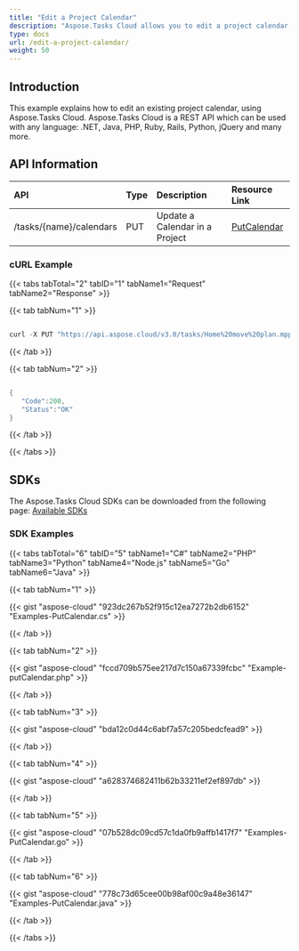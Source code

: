 ```yaml
---
title: "Edit a Project Calendar"
description: "Aspose.Tasks Cloud allows you to edit a project calendar in MPP, MPT and XML. Moreover, our REST API can be used with nearly all languages like .NET, Node.JS, Python, PHP, Go, Java and many more."
type: docs
url: /edit-a-project-calendar/
weight: 50
---
```


## **Introduction**
This example explains how to edit an existing project calendar, using Aspose.Tasks Cloud. Aspose.Tasks Cloud is a REST API which can be used with any language: .NET, Java, PHP, Ruby, Rails, Python, jQuery and many more.
## **API Information**

|**API**|**Type**|**Description**|**Resource Link**|
| :- | :- | :- | :- |
|/tasks/{name}/calendars|PUT|Update a Calendar in a Project|[PutCalendar](https://apireference.aspose.cloud/tasks/#/TasksCalendar/PutCalendar)|

### **cURL Example**
{{< tabs tabTotal="2" tabID="1" tabName1="Request" tabName2="Response" >}}

{{< tab tabNum="1" >}}

```java

curl -X PUT "https://api.aspose.cloud/v3.0/tasks/Home%20move%20plan.mpp/calendars?calendarUid=1" -H "accept: application/json" -H "Content-Type: application/json" -d "{ \"Name\": \"standard\", \"Uid\": 1, \"Days\": [ { \"DayWorking\": true, \"DayType\":\"Monday\", \"FromDate\": \"2019-08-13T22:17:33.805Z\", \"ToDate\": \"2019-08-13T22:17:33.805Z\", \"WorkingTimes\": [ { \"FromTime\": \"2019-08-13T22:17:33.805Z\", \"ToTime\": \"2019-08-13T22:17:33.805Z\" } ] } ], \"IsBaseCalendar\": true, \"IsBaselineCalendar\": true}"

```

{{< /tab >}}

{{< tab tabNum="2" >}}

```java

{
   "Code":200,
   "Status":"OK"
}

```

{{< /tab >}}

{{< /tabs >}}
## **SDKs**
The Aspose.Tasks Cloud SDKs can be downloaded from the following page: [Available SDKs](/tasks/available-sdks/)
### **SDK Examples**
{{< tabs tabTotal="6" tabID="5" tabName1="C#" tabName2="PHP" tabName3="Python" tabName4="Node.js" tabName5="Go" tabName6="Java" >}}


{{< tab tabNum="1" >}}

{{< gist "aspose-cloud" "923dc267b52f915c12ea7272b2db6152" "Examples-PutCalendar.cs" >}}

{{< /tab >}}

{{< tab tabNum="2" >}}

{{< gist "aspose-cloud" "fccd709b575ee217d7c150a67339fcbc" "Example-putCalendar.php" >}}

{{< /tab >}}

{{< tab tabNum="3" >}}

{{< gist "aspose-cloud" "bda12c0d44c6abf7a57c205bedcfead9" >}}

{{< /tab >}}

{{< tab tabNum="4" >}}

{{< gist "aspose-cloud" "a628374682411b62b33211ef2ef897db" >}}

{{< /tab >}}

{{< tab tabNum="5" >}}

{{< gist "aspose-cloud" "07b528dc09cd57c1da0fb9affb1417f7" "Examples-PutCalendar.go" >}}

{{< /tab >}}

{{< tab tabNum="6" >}}

{{< gist "aspose-cloud" "778c73d65cee00b98af00c9a48e36147" "Examples-PutCalendar.java" >}}

{{< /tab >}}

{{< /tabs >}}
